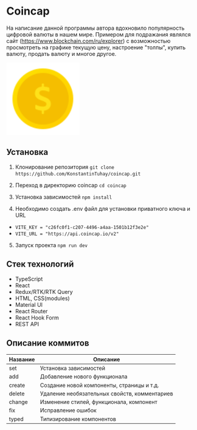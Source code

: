 # Coincap

На написание данной программы автора вдохновило популярность цифровой валюты в нашем мире. Примером для подражания являлся сайт (https://www.blockchain.com/ru/explorer) с возможностью просмотреть на графике текущую цену, настроение "толпы", купить валюту, продать валюту и многое другое.

![Logotype](./public/coin.svg)

## Установка

1. Клонирование репозитория
   `git clone https://github.com/KonstantinTuhay/coincap.git`

2. Переход в директорию coincap
   `cd coincap`

3. Установка зависимостей
   `npm install`

4. Необходимо создать .env файл для установки приватного ключа и URL

- `VITE_KEY = "c26fc0f1-c207-4496-a4aa-1501b12f3e2e"`
- `VITE_URL = "https://api.coincap.io/v2"`

5. Запуск проекта
   `npm run dev`

## Стек технологий

- TypeScript
- React
- Redux/RTK/RTK Query
- HTML, CSS(modules)
- Material UI
- React Router
- React Hook Form
- REST API

## Описание коммитов

| Название | Описание                                      |
| -------- | --------------------------------------------- |
| set      | Установка зависимостей                        |
| add      | Добавление нового функционала                 |
| create   | Создание новой компоненты, страницы и т.д.    |
| delete   | Удаление необязательных свойств, комментариев |
| change   | Изменение стилей, функционала, компонент      |
| fix      | Исправление ошибок                            |
| typed    | Типизирование компонентов                     |
